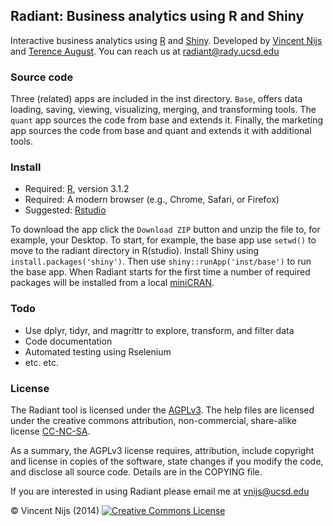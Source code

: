 ## Radiant: Business analytics using R and Shiny

Interactive business analytics using [R](http://www.r-project.org/) and [Shiny](http[://www.rstudio.com/shiny/). Developed by [Vincent Nijs]("http://rady.ucsd.edu/faculty/directory/nijs/") and [Terence August]("http://rady.ucsd.edu/faculty/directory/august/"). You can reach us at radiant@rady.ucsd.edu

### Source code

Three (related) apps are included in the inst directory. `Base`, offers data loading, saving, viewing, visualizing, merging, and transforming tools. The `quant` app sources the code from base and extends it. Finally, the marketing app sources the code from base and quant and extends it with additional tools.

### Install

- Required: [R](http://cran.rstudio.com/), version 3.1.2
- Required: A modern browser (e.g., Chrome, Safari, or Firefox)
- Suggested: [Rstudio](http://www.rstudio.com/products/rstudio/download/)

To download the app click the `Download ZIP` button and unzip the file to, for example, your Desktop. To start, for example, the base app use `setwd()` to move to the radiant directory in R(studio). Install Shiny using `install.packages('shiny')`. Then use `shiny::runApp('inst/base')` to run the base app. When Radiant starts for the first time a number of required packages will be installed from a local [miniCRAN](https://github.com/andrie/miniCRAN).

### Todo

- Use dplyr, tidyr, and magrittr to explore, transform, and filter data
- Code documentation
- Automated testing using Rselenium
- etc. etc.

### License

The Radiant tool is licensed under the <a href="http://www.tldrlegal.com/l/AGPL3" target="\_blank">AGPLv3</a>. The help files are licensed under the creative commons attribution, non-commercial, share-alike license <a href="http://creativecommons.org/licenses/by-nc-sa/4.0/" target="\_blank">CC-NC-SA</a>.

As a summary, the AGPLv3 license requires, attribution, include copyright and license in copies of the software, state changes if you modify the code, and disclose all source code. Details are in the COPYING file.

If you are interested in using Radiant please email me at vnijs@ucsd.edu

&copy; Vincent Nijs (2014) <a rel="license" href="http://creativecommons.org/licenses/by-nc-sa/4.0/" target="_blank"><img alt="Creative Commons License" style="border-width:0" src="http://i.creativecommons.org/l/by-nc-sa/4.0/80x15.png" /></a>
